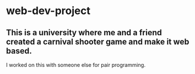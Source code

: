 # web-dev-project

## This is a university where me and a friend created a carnival shooter game and make it web based. 

I worked on this with someone else for pair programming.
